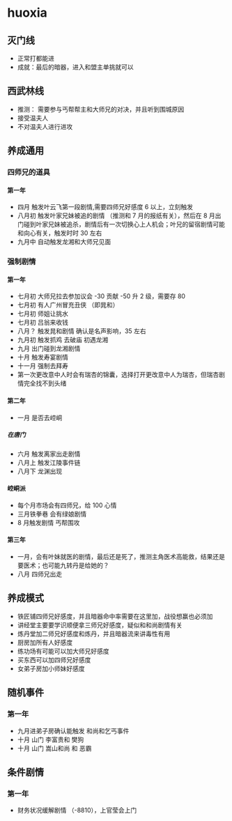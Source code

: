 # huoxia

## 灭门线

- 正常打都能进
- 成就：最后的暗器，进入和盟主单挑就可以

## 西武林线

- 推测： 需要参与丐帮帮主和大师兄的对决，并且听到围城原因
- 接受温夫人
- 不对温夫人进行进攻

## 养成通用

### 四师兄的道具

#### 第一年

- 四月 触发叶云飞第一段剧情,需要四师兄好感度 6 以上，立刻触发
- 八月初 触发叶家兄妹被追的剧情 （推测和 7 月的报纸有关），然后在 8 月出门碰到叶家兄妹被追杀，剧情后有一次切换心上人机会；叶兄的留宿剧情可能和向心有关，触发时时 30 左右
- 九月中 自动触发龙湘和大师兄见面

### 强制剧情

#### 第一年

- 七月初 大师兄拉去参加议会 -30 贡献 -50 升 2 级，需要存 80
- 七月初 有人广州冒充丑侠 （即晁和）
- 七月初 师姐让挑水
- 七月初 吕翁来收钱
- 八月？ 触发晁和剧情 确认是名声影响，35 左右
- 九月初 触发抓鸡 去破庙 初遇龙湘
- 九月 出门碰到龙湘剧情
- 十月 触发寿宴剧情
- 十一月 强制去拜寿
- 第一次更改意中人时会有瑞杏的锦囊，选择打开更改意中人为瑞杏，但瑞杏剧情完全找不到头绪

#### 第二年
- 一月 是否去崆峒 
##### 在唐门
- 六月 触发离家出走剧情
- 八月上 触发江陵事件链
- 八月下 龙渊出现

#### 崆峒派

- 每个月市场会有四师兄，给 100 心情
- 三月铁拳巷 会有绿娘剧情
- 8 月触发剧情 丐帮围攻

#### 第三年

- 一月，会有叶妹就医的剧情，最后还是死了，推测主角医术高能救，结果还是要医术；也可能九转丹是给她的？
- 八月 四师兄出走

## 养成模式

- 铁匠铺四师兄好感度，并且暗器命中率需要在这里加，战役想赢也必须加
- 讲经堂主要要学识顺便拿三师兄好感度，疑似和和尚剧情有关
- 炼丹堂加二师兄好感度和炼丹，并且暗器流来讲毒性有用
- 厨房加所有人好感度
- 练功场有可能可以加大师兄好感度
- 买东西可以加四师兄好感度
- 女弟子房加小师妹好感度

## 随机事件

### 第一年

- 九月进弟子房确认能触发 和尚和乞丐事件
- 十月 山门 李富贵和 樊狗
- 十月 山门 嵩山和尚 和 恶霸

## 条件剧情

### 第一年

- 财务状况缓解剧情 （-8810），上官莹会上门
